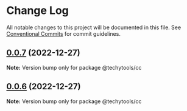 # Change Log

All notable changes to this project will be documented in this file.
See [Conventional Commits](https://conventionalcommits.org) for commit guidelines.

## [0.0.7](https://github.com/paulshorey/monorepo/compare/v0.0.6...v0.0.7) (2022-12-27)

**Note:** Version bump only for package @techytools/cc





## [0.0.6](https://github.com/paulshorey/monorepo/compare/v0.0.4...v0.0.6) (2022-12-27)

**Note:** Version bump only for package @techytools/cc
